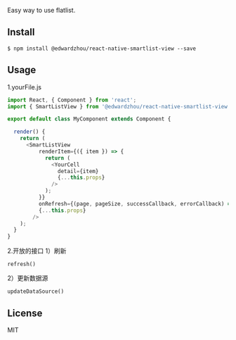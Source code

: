 
Easy way to use flatlist.

## Install

```shell
$ npm install @edwardzhou/react-native-smartlist-view --save
```

## Usage
1.yourFile.js
```js
import React, { Component } from 'react';
import { SmartListView } from '@edwardzhou/react-native-smartlist-view';

export default class MyComponent extends Component {

  render() {
    return (
      <SmartListView
          renderItem={({ item }) => {
            return (
              <YourCell
                detail={item}
                {...this.props}
              />
            );
          }}
          onRefresh={(page, pageSize, successCallback, errorCallback) => yourInterface(YourParams)}
          {...this.props}
        />
    );
  }
}
```
2.开放的接口
1）刷新
```
refresh()
```
2）更新数据源
```
updateDataSource()
```

## License

MIT
